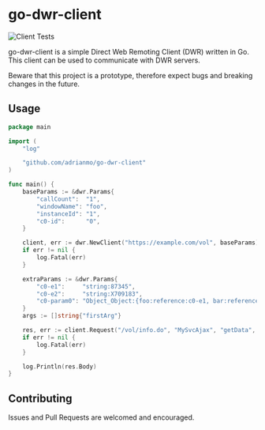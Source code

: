 # go-dwr-client

![Client Tests](https://github.com/adrianmo/go-dwr-client/workflows/Client%20Tests/badge.svg)

go-dwr-client is a simple Direct Web Remoting Client (DWR) written in Go. This client can be used to 
communicate with DWR servers.

Beware that this project is a prototype, therefore expect bugs and breaking changes in the future.

## Usage

```go
package main

import (
	"log"

	"github.com/adrianmo/go-dwr-client"
)

func main() {
	baseParams := &dwr.Params{
		"callCount":  "1",
		"windowName": "foo",
		"instanceId": "1",
		"c0-id":      "0",
	}

	client, err := dwr.NewClient("https://example.com/vol", baseParams)
	if err != nil {
		log.Fatal(err)
	}

	extraParams := &dwr.Params{
		"c0-e1":     "string:87345",
		"c0-e2":     "string:X709183",
		"c0-param0": "Object_Object:{foo:reference:c0-e1, bar:reference:c0-e2}",
	}
	args := []string{"firstArg"}

	res, err := client.Request("/vol/info.do", "MySvcAjax", "getData", args, extraParams)
	if err != nil {
		log.Fatal(err)
	}

	log.Println(res.Body)
}
```

## Contributing

Issues and Pull Requests are welcomed and encouraged.
